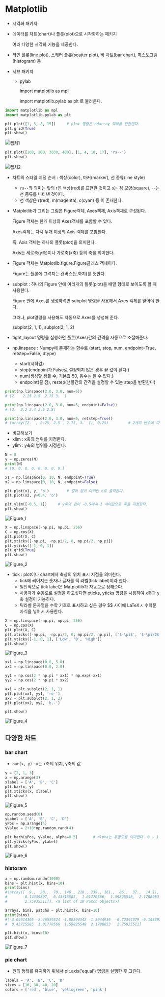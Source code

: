 # Matplotlib

- 시각화 패키지

- 데이터를 차트(chart)나 플롯(plot)으로 시각화하는 패키지

  여러 다양한 시각화 기능을 제공한다.

- 라인 플롯(line plot), 스캐터 플롯(scatter plot), 바 차트(bar chart), 히스토그램(histogram) 등

- 서브 패키지

  - pylab

    import matplotlib as mpl

    import matplotlib.pylab as plt 로 불러온다.

``` python
import matplotlib as mpl
import matplotlib.pylab as plt

plt.plot([1, 5, 8, 15])		# plot 명령은 ndarray 객체를 반환한다.
plt.grid(True)
plt.show()
```

![캡처1](https://user-images.githubusercontent.com/58559786/86025333-08314300-ba69-11ea-965e-9ef3557570ec.PNG)

``` python
plt.plot([100, 200, 3030, 400], [1, 4, 10, 17], 'rs--')
plt.show()
```

![캡처2](https://user-images.githubusercontent.com/58559786/86025451-2ac35c00-ba69-11ea-89ad-c0609ee3d2a8.PNG)



- 차트의 스타일 지정 순서 : 색상(color), 마커(marker), 선 종류(line style)

  - `rs--`의 의미는 앞의 r은 색상(red)를 표현한 것이고 s는 점 모양(square),  --는 선 종류를 나타낸 것이다.
  - 선 색상은 r(red), m(magenta), c(cyan) 등 이 존재한다.

  

- Matplotlib가 그리는 그림은 Figure객체, Axes객체, Axis객체로 구성된다.

  Figure 객체는 한개 이상의 Axes객체를 포함할 수 있다.

  Axes객체는 다시 두개 이상의 Axis 객체를 포함한다.

  즉, Axis 객체는 하나의 플롯(plot)을 의미한다.

  Axis는 세로축(y축)이나 가로축(x축) 등의 축을 의미한다.

  

- Figure 객체는 Matplotlib.figure.Figure클래스 객체이다.

  Figure는 플롯에 그려지는 캔버스(도화지)를 뜻한다.



- subplot : 하나의 Figure 안에 여러개의 플롯(plot)을 배열 형태로 보이도록 할 때 사용한다.

  Figure 안에 Axes를 생성하려면 subplot 명령을 사용해서 Axes 객체를 얻어야 한다.

  그러나, plot명령을 사용해도 자동으로 Axes를 생성해 준다.

  subplot(2, 1, 1), subplot(2, 1, 2)

- tight_layout 명령을 실행하면 플롯(Axes)간의 간격을 자동으로 조절해준다.



- np.linspace : Numpy에 존재하는 함수로 (start, stop, num, endpoint=True, retstep=False, dtype)
  - start(시작값)
  - stop(endpoint가 False로 설정되지 않은 경우 끝 값이 된다.)
  - num(생성할 샘플 수, 기본값 50, 음수는 될 수 없다.)
  - endpoint(끝 점), restep(샘플간의 간격을 설정할 수 있는 step을 반환한다)

``` python
print(np.linspace(2.0, 3.0, num=5))
# [2.   2.25 2.5  2.75 3.  ]

print(np.linspace(2.0, 3.0, num=5, endpoint=False))
# [2.  2.2 2.4 2.6 2.8]

print(np.linspace(2.0, 3.0, num=5, retstep=True))
# (array([2.  , 2.25, 2.5 , 2.75, 3.  ]), 0.25)			# 2개의 변수에 따로 담을 수 있다.
```



- 비교해보기
- xlim : x축의 범위를 지정한다.
- ylim : y축의 범위를 지정한다.

``` python
N = 8
y = np.zeros(N)
print(N)
# [0. 0. 0. 0. 0. 0. 0. 0.]

x1 = np.linspace(0, 10, N, endpoint=True)
x2 = np.linspace(0, 10, N, endpoint=False)

plt.plot(x1, y, 'o')		# 칼라 없이 마커만 o로 출력된다.
plt.plot(x2, y+0.4, 'o')

plt.ylim([-0.5, 1])		# y축의 값이 -0.5에서 1 사이값으로 축을 지정한다.
plt.show()
```

![Figure_1](https://user-images.githubusercontent.com/58559786/86164780-4acc4b80-bb4d-11ea-9cfe-7717591a60b8.png)



``` python
X = np.linspace(-np.pi, np.pi, 256)
C = np.cos(X)
plt.plot(X, C)
plt,xticks([-np.pi, -np.pi/2, 0, np.pi/2, np.pi])
plt.yticks([-1, 0, 1])
plt.grid(True)
plt.show()
```

![Figure_2](https://user-images.githubusercontent.com/58559786/86164977-9979e580-bb4d-11ea-9bf6-5d5137bfbee0.png)

- tick : plot이나 chart에서 축상의 위치 표시 지점을 의미한다.
  - tick에 씌어지는 숫자나 글자를 틱 라벨(tick label)이라 한다.
  - 일반적으로 tick label은 Matplotlib가 자동으로 정해준다.
  - 사용자가 수동으로 설정을 하고싶다면 xticks, yticks 명령을 사용하여 x축과 y축 설정이 가능하다.
  - 틱라벨 문자열을 수학 기호로 표시하고 싶은 경우 $$ 사이에 LaTeXㅅ 수학문자식을 넣어서 사용한다.

``` python
X = np.linspace(-np.pi, np.pi, 256)
C = np.cos(X)
plt.plot(X, C)
plt.xticks([-np.pi, -np.pi/2, 0, np.pi/2, np.pi], ['$-\pi$', '$-\pi/2$', 0, '$\pi/2$', '$\pi$'])
plt.yticks([-1, 0, 1], ['Low', '0', 'High'])
plt.show()
```

![Figure_3](https://user-images.githubusercontent.com/58559786/86165173-e8c01600-bb4d-11ea-8a9b-f62b373192cb.png)



``` python
xx1 = np.linspace(0.0, 5.0)
xx2 = np.linspace(0.0, 2.0)

yy1 = np.cos(2 * np.pi * xx1) * np.exp(-xx1)
yy2 = np.cos(2 * np.pi * xx2)

ax1 = plt.subplot(2, 1, 1)
plt.plot(xx1, yy1, 'ro-')
ax2 = plt.subplot(2, 1, 2)
plt.plot(xx2, yy2, 'b.-')

plt.show()
```

![Figure_4](https://user-images.githubusercontent.com/58559786/86165272-0ab99880-bb4e-11ea-88f6-cbae30d52bcd.png)



## 다양한 차트

### bar chart

- `bar(x, y)` : x는 x축의 위치, y축의 값

``` python
y = [2, 1, 3]
x = np.arange(3)
xlabel = ['A', 'B', 'C']
plt.bar(x, y)
plt.xticks(x, xlabel)
plt.show()
```

![Figure_5](https://user-images.githubusercontent.com/58559786/86281735-eecef900-bc18-11ea-8654-07f8b201ead0.png)

``` python
np.random.seed(0)
yLabel = ['A', 'B', 'C', 'D']
yPos = np.arange(4)
yValue = 2+10*np.random.rand(4)

plt.barh(yPos, yValue, alpha=0.5)		# alpha는 투명도를 의미한다. 0 ~ 1
plt.yticks(yPos, yLabel)
plt.show()
```

![Figure_6](https://user-images.githubusercontent.com/58559786/86281894-35245800-bc19-11ea-8758-38c9994fbec4.png)



### historam

``` python
x = np.random.randn(1000)
bins = plt.hist(x, bins=10)
print(bins)
#(array([  9.,  20.,  70., 146., 218., 239., 161.,  86.,  37.,  14.]), array([-3.04614305, -2.46559324, -1.88504342, -1.3044936,  #-0.72394379,
#       -0.14339397,  0.43715585,  1.01770566,  1.59825548,  2.1788053 ,
#        2.75935511]), <a list of 10 Patch objects>)

arrays, bins, patchs = plt.hist(x, bins=10)
print(bins)
#[-3.04614305 -2.46559324 -1.88504342 -1.3044936  -0.72394379 -0.14339397
#  0.43715585  1.01770566  1.59825548  2.1788053   2.75935511]

plt.hist(x, bins=10)
plt.show()
```

![Figure_7](https://user-images.githubusercontent.com/58559786/86282140-9cdaa300-bc19-11ea-942f-a5b0a2378443.png)



### pie chart

- 원의 형태를 유지하기 위해서 plt.axis('equal') 명령을 실행한 후 그린다.

``` python
labels = 'A', 'B', 'C', 'D'
sizes = [10, 30, 40, 20]
colors = ['red', 'blue', 'yellogreen', 'pink']
```





